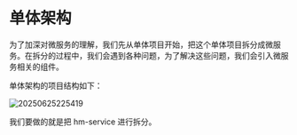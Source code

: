 # 单体架构

为了加深对微服务的理解，我们先从单体项目开始，把这个单体项目拆分成微服务。在拆分的过程中，我们会遇到各种问题，为了解决这些问题，我们会引入微服务相关的组件。

单体架构的项目结构如下：

![20250625225419](https://djfmdresources.oss-cn-hangzhou.aliyuncs.com/athena/2025-06-25/20250625225419.png)

我们要做的就是把 hm-service 进行拆分。

